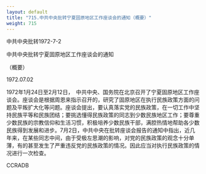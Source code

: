 ```yaml
---
layout: default
title: "715.中共中央批转宁夏固原地区工作座谈会的通知（概要）"
weight: 715
---
```


中共中央批转1972-7-2

中共中央批转宁夏固原地区工作座谈会的通知

（概要）

1972.07.02

1972年1月24日至2月12日，　中共中央、国务院在北京召开了宁夏固原地区工作座谈会。座谈会是根据周恩来指示召开的，研究了固原地区在执行民族政策方面的问题及平叛扩大化等问题。座谈会提出，要认真落实党的民族政策，在一切工作中坚持民族平等和民族团结；要挑选懂得民族政策的同志到少数民族地区工作；要尊重少数民族的宗教信仰和生活习惯，积极培养少数民族干部，满腔热情地帮助各少数民族得到发展和进步。7月2日，中共中央在批转座谈会报告的通知中指出，近几年来，在某些同志中间，由于受极左思潮的影响，对党的民族政策的观念十分单薄，有的甚至发生了严重违反党的民族政策的情况。因此应当对执行民族政策的情况进行一次检查。

CCRADB


